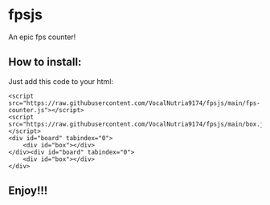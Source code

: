 # fpsjs
An epic fps counter!

## How to install:

Just add this code to your html:
```
<script src="https://raw.githubusercontent.com/VocalNutria9174/fpsjs/main/fps-counter.js"></script>
<script src="https://raw.githubusercontent.com/VocalNutria9174/fpsjs/main/box.js"></script>
<div id="board" tabindex="0">
	<div id="box"></div>
</div><div id="board" tabindex="0">
	<div id="box"></div>
</div>
```

## Enjoy!!!
